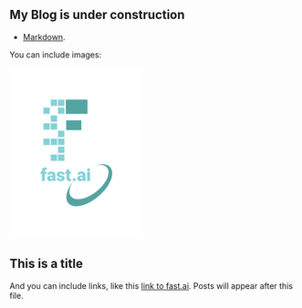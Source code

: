 ## My Blog is under construction
- [Markdown](https://guides.github.com/features/mastering-markdown/). 

You can include images:

![Image of fast.ai logo](images/logo.png)

## This is a title

And you can include links, like this [link to fast.ai](https://www.fast.ai). Posts will appear after this file. 
